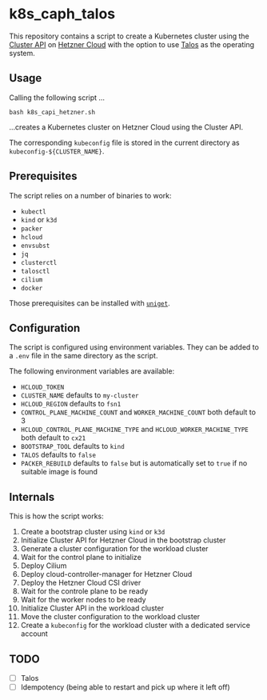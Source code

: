 # k8s_caph_talos

This repository contains a script to create a Kubernetes cluster using the [Cluster API](https://cluster-api.sigs.k8s.io/) on [Hetzner Cloud](https://www.hetzner.com/de/cloud/) with the option to use [Talos](https://www.talos.dev/) as the operating system.

## Usage

Calling the following script ...

```shell
bash k8s_capi_hetzner.sh
```

...creates a Kubernetes cluster on Hetzner Cloud using the Cluster API.

The corresponding `kubeconfig` file is stored in the current directory as `kubeconfig-${CLUSTER_NAME}`.

## Prerequisites

The script relies on a number of binaries to work:
- `kubectl`
- `kind` or `k3d`
- `packer`
- `hcloud`
- `envsubst`
- `jq`
- `clusterctl`
- `talosctl`
- `cilium`
- `docker`

Those prerequisites can be installed with [`uniget`](https://uniget.dev).

## Configuration

The script is configured using environment variables. They can be added to a `.env` file in the same directory as the script.

The following environment variables are available:
- `HCLOUD_TOKEN`
- `CLUSTER_NAME` defaults to `my-cluster`
- `HCLOUD_REGION` defaults to `fsn1`
- `CONTROL_PLANE_MACHINE_COUNT` and `WORKER_MACHINE_COUNT` both default to 3
- `HCLOUD_CONTROL_PLANE_MACHINE_TYPE` and `HCLOUD_WORKER_MACHINE_TYPE` both default to `cx21`
- `BOOTSTRAP_TOOL` defaults to `kind`
- `TALOS` defaults to `false`
- `PACKER_REBUILD` defaults to `false` but is automatically set to `true` if no suitable image is found

## Internals

This is how the script works:

1. Create a bootstrap cluster using `kind` or `k3d`
1. Initialize Cluster API for Hetzner Cloud in the bootstrap cluster
1. Generate a cluster configuration for the workload cluster
1. Wait for the control plane to initialize
1. Deploy Cilium
1. Deploy cloud-controller-manager for Hetzner Cloud
1. Deploy the Hetzner Cloud CSI driver
1. Wait for the controle plane to be ready
1. Wait for the worker nodes to be ready
1. Initialize Cluster API in the workload cluster
1. Move the cluster configuration to the workload cluster
1. Create a `kubeconfig` for the workload cluster with a dedicated service account

## TODO

- [ ] Talos
- [ ] Idempotency (being able to restart and pick up where it left off)
